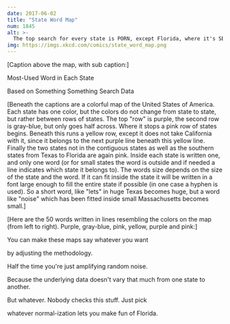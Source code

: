 ```yaml
---
date: 2017-06-02
title: "State Word Map"
num: 1845
alt: >-
  The top search for every state is PORN, except Florida, where it's SEX PORN.
img: https://imgs.xkcd.com/comics/state_word_map.png
---
```

[Caption above the map, with sub caption:]

Most-Used Word in Each State

Based on Something Something Search Data

[Beneath the captions are a colorful map of the United States of America. Each state has one color, but the colors do not change from state to state, but rather between rows of states. The top "row" is purple, the second row is gray-blue, but only goes half across. Where it stops a pink row of states begins. Beneath this runs a yellow row, except it does not take California with it, since it belongs to the next purple line beneath this yellow line. Finally the two states not in the contiguous states as well as the southern states from Texas to Florida are again pink. Inside each state is written one, and only one word (or for small states the word is outside and if needed a line indicates which state it belongs to). The words size depends on the size of the state and the word. If it can fit inside the state it will be written in a font large enough to fill the entire state if possible (in one case a hyphen is used). So a short word, like "lets" in huge Texas becomes huge, but a word like "noise" which has been fitted inside small Massachusetts becomes small.]

[Here are the 50 words written in lines resembling the colors on the map (from left to right). Purple, gray-blue, pink, yellow, purple and pink:]

You can make these maps say whatever you want

by adjusting the methodology.

Half the time you're just amplifying random noise.

Because the underlying data doesn't vary that much from one state to another.

But whatever. Nobody checks this stuff. Just pick

whatever normal-ization lets you make fun of Florida.